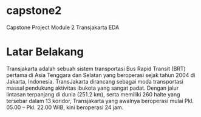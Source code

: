# capstone2
Capstone Project Module 2 Transjakarta EDA
# **Latar Belakang**  
  
  Transjakarta adalah sebuah sistem transportasi Bus Rapid Transit (BRT) pertama di Asia Tenggara dan Selatan yang beroperasi sejak tahun 2004 di Jakarta, Indonesia. TransJakarta dirancang sebagai moda transportasi massal pendukung aktivitas ibukota yang sangat padat. Dengan jalur lintasan terpanjang di dunia (251.2 km), serta memiliki 260 halte yang tersebar dalam 13 koridor, Transjakarta yang awalnya beroperasi mulai Pkl. 05.00 – Pkl. 22.00 WIB, kini beroperasi 24 jam.


